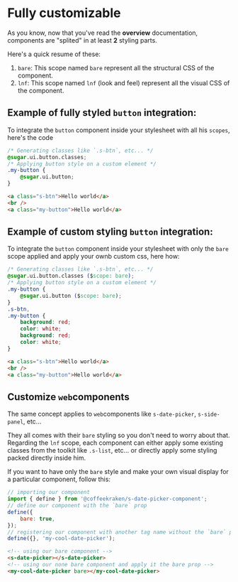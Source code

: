 <!-- This file has been generated using
     the "@coffeekraken/s-markdown-builder" package.
     !!! Do not edit it directly... -->


<!-- body -->

<!--
/**
* @name            Fully customizable
* @namespace       doc.components
* @type            Markdown
* @platform        md
* @status          stable
* @menu            Documentation / Components           /doc/components/customizable
*
* @since           2.0.0
* @author    Olivier Bossel <olivier.bossel@gmail.com> (https://coffeekraken.io)
*/
-->

# Fully customizable

As you know, now that you've read the **overview** documentation, components are "splited" in at least **2** styling parts.

Here's a quick resume of these:

1. `bare`: This scope named `bare` represent all the structural CSS of the component.
2. `lnf`: This scope named `lnf` (look and feel) represent all the visual CSS of the component.

## Example of fully styled `button` integration:

To integrate the `button` component inside your stylesheet with all his `scopes`, here's the code

```css
/* Generating classes like `.s-btn`, etc... */
@sugar.ui.button.classes;
/* Applying button style on a custom element */
.my-button {
    @sugar.ui.button;
}
```

```html
<a class="s-btn">Hello world</a>
<br />
<a class="my-button">Hello world</a>

```

## Example of custom styling `button` integration:

To integrate the `button` component inside your stylesheet with only the `bare` scope applied and apply your ownb custom css, here how:

```css
/* Generating classes like `.s-btn`, etc... */
@sugar.ui.button.classes ($scope: bare);
/* Applying button style on a custom element */
.my-button {
    @sugar.ui.button ($scope: bare);
}
.s-btn,
.my-button {
    background: red;
    color: white;
    background: red;
    color: white;
}
```

```html
<a class="s-btn">Hello world</a>
<br />
<a class="my-button">Hello world</a>

```

## Customize `web`components

The same concept applies to `web`components like `s-date-picker`, `s-side-panel`, etc...

They all comes with their `bare` styling so you don't need to worry about that. Regarding the `lnf` scope, each component can either apply some existing classes from the toolkit like `.s-list`, etc... or directly apply some styling packed directly inside him.

If you want to have only the `bare` style and make your own visual display for a particular component, follow this:

```js
// importing our component
import { define } from '@coffeekraken/s-date-picker-component';
// define our component with the `bare` prop
define({
    bare: true,
});
// registering our component with another tag name without the `bare` prop applied by default
define({}, 'my-cool-date-picker');
```

```html
<!-- using our bare component -->
<s-date-picker></s-date-picker>
<!-- using our none bare component and apply it the bare prop -->
<my-cool-date-picker bare></my-cool-date-picker>

```

